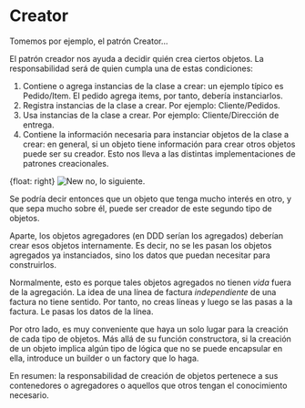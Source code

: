 # Creator

Tomemos por ejemplo, el patrón Creator…

El patrón creador nos ayuda a decidir quién crea ciertos objetos. La responsabilidad será de quien cumpla una de estas condiciones:

1. Contiene o agrega instancias de la clase a crear: un ejemplo típico es Pedido/Item. El pedido agrega items, por tanto, debería instanciarlos.
2. Registra instancias de la clase a crear. Por ejemplo: Cliente/Pedidos.
3. Usa instancias de la clase a crear. Por ejemplo: Cliente/Dirección de entrega. 
4. Contiene la información necesaria para instanciar objetos de la clase a crear: en general, si un objeto tiene información para crear otros objetos puede ser su creador. Esto nos lleva a las distintas implementaciones de patrones creacionales.

{float: right}
![New no, lo siguiente.](images/new-no-lo-siguiente.png)

Se podría decir entonces que un objeto que tenga mucho interés en otro, y que sepa mucho sobre él, puede ser creador de este segundo tipo de objetos.

Aparte, los objetos agregadores (en DDD serían los agregados) deberían crear esos objetos internamente. Es decir, no se les pasan los objetos agregados ya instanciados, sino los datos que puedan necesitar para construirlos.

Normalmente, esto es porque tales objetos agregados no tienen _vida_ fuera de la agregación. La idea de una línea de factura _independiente_ de una factura no tiene sentido. Por tanto, no creas líneas y luego se las pasas a la factura. Le pasas los datos de la línea.

Por otro lado, es muy conveniente que haya un solo lugar para la creación de cada tipo de objetos. Más allá de su función constructora, si la creación de un objeto implica algún tipo de lógica que no se puede encapsular en ella, introduce un builder o un factory que lo haga.

En resumen: la responsabilidad de creación de objetos pertenece a sus contenedores o agregadores o aquellos que otros tengan el conocimiento necesario.
